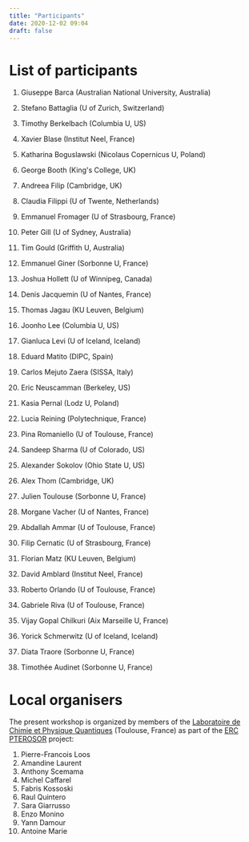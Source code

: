 ```yaml
---
title: "Participants"
date: 2020-12-02 09:04
draft: false
---
```



# List of participants

1. Giuseppe Barca (Australian National University, Australia) <!-- giuseppe.barca@anu.edu.au) -->
1. Stefano Battaglia (U of Zurich, Switzerland) <!-- stefano.battaglia@chem.uzh.ch -->
1. Timothy Berkelbach (Columbia U, US) <!-- t.berkelbach@columbia.edu -->
1. Xavier Blase (Institut Neel, France) <!-- xavier.blase@neel.cnrs.fr -->
1. Katharina Boguslawski (Nicolaus Copernicus U, Poland)  <!-- k.boguslawski@fizyka.umk.pl -->
1. George Booth (King's College, UK) <!-- george.booth@kcl.ac.uk -->
1. Andreea Filip (Cambridge, UK) <!-- maf63@cam.ac.uk  -->
1. Claudia Filippi (U of Twente, Netherlands) <!-- c.filippi@utwente.nl -->
1. Emmanuel Fromager (U of Strasbourg, France) <!-- fromagere@unistra.fr -->
1. Peter Gill (U of Sydney, Australia) <!-- p.gill@sydney.edu.au -->
1. Tim Gould (Griffith U, Australia) <!-- t.gould@griffith.edu.au -->
1. Emmanuel Giner (Sorbonne U, France) <!-- emmanuel.giner@lct.jussieu.fr -->
1. Joshua Hollett (U of Winnipeg, Canada) <!-- j.hollett@uwinnipeg.ca -->
1. Denis Jacquemin (U of Nantes, France) <!-- Denis.Jacquemin@univ-nantes.fr -->
1. Thomas Jagau (KU Leuven, Belgium) <!-- thomas.jagau@kuleuven.be -->
1. Joonho Lee (Columbia U, US) <!-- linusjoonho@gmail.com -->
1. Gianluca Levi (U of Iceland, Iceland) <!-- giale@hi.is -->
1. Eduard Matito (DIPC, Spain) <!-- ematito@gmail.com -->
1. Carlos Mejuto Zaera (SISSA, Italy) <!-- cmejutoz@sissa.it -->
1. Eric Neuscamman (Berkeley, US) <!-- eric.neuscamman@gmail.com -->
1. Kasia Pernal (Lodz U, Poland)<!-- katarzyna.pernal@p.lodz.pl -->
1. Lucia Reining (Polytechnique, France) <!-- lucia.reining@polytechnique.fr -->
1. Pina Romaniello (U of Toulouse, France) <!-- pina.romaniello@gmail.com -->
1. Sandeep Sharma (U of Colorado, US) <!-- sanshar@gmail.com -->
1. Alexander Sokolov (Ohio State U, US) <!-- sokolov.8@osu.edu -->
1. Alex Thom (Cambridge, UK) <!-- ajwt3@cam.ac.uk -->
1. Julien Toulouse (Sorbonne U, France) <!-- toulouse@lct.jussieu.fr -->
1. Morgane Vacher (U of Nantes, France) <!-- Morgane.Vacher@univ-nantes.fr -->

1. Abdallah Ammar (U of Toulouse, France) <!-- aammar@irsamc.ups-tlse.fr -->
1. Filip Cernatic (U of Strasbourg, France) <!-- filip.cernatic@etu.unistra.fr -->
1. Florian Matz (KU Leuven, Belgium) <!-- florian.matz@kuleuven.be -->
1. David Amblard (Institut Neel, France) <!-- david.amblard@neel.cnrs.fr -->
1. Roberto Orlando (U of Toulouse, France) <!-- roberto.orlando@univ-tlse3.fr -->
1. Gabriele Riva (U of Toulouse, France) <!-- griva@irsamc.ups-tlse.fr -->
1. Vijay Gopal Chilkuri (Aix Marseille U, France) <!-- vijay.gopal.c@gmail.com -->
1. Yorick Schmerwitz (U of Iceland, Iceland) <!-- yla1@hi.is -->
1. Diata Traore (Sorbonne U, France) <!-- diata.traore@upmc.fr -->
1. Timothée Audinet (Sorbonne U, France) <!-- timothee.audinet@upmc.fr -->

# Local organisers 

The present workshop is organized by members of the [Laboratoire de Chimie et Physique Quantiques](https://www.lcpq.ups-tlse.fr/?lang=en) (Toulouse, France) as part of the [ERC PTEROSOR](https://lcpq.github.io/PTEROSOR/) project:
<br>
1. Pierre-Francois Loos	<!-- loos@irsamc.ups-tlse.fr -->
1. Amandine Laurent <!-- amandine.laurent@irsamc.ups-tlse.fr -->
1. Anthony Scemama <!-- scemama@gmail.com -->
1. Michel Caffarel <!-- michel.caffarel@gmail.com -->
1. Fabris Kossoski <!-- fkossoski@irsamc.ups-tlse.fr -->
1. Raul Quintero <!-- raul.quintero@irsamc.ups-tlse.fr -->
1. Sara Giarrusso <!-- sgiarrusso@ucmerced.edu -->
1. Enzo Monino <!-- enzo.monino@irsamc.ups-tlse.fr -->
1. Yann Damour <!-- yann.damour@hotmail.fr -->
1. Antoine Marie <!-- antoine.marie@ens-lyon.fr -->

